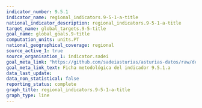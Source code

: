 ```yaml
---
indicator_number: 9.5.1
indicator_name: regional_indicators.9-5-1-a-title
national_indicator_description: regional_indicators.9-5-1-a-title
target_name: global_targets.9-5-title
goal_name: global_goals.9-title
computation_units: units.PT
national_geographical_coverage: regional
source_active_1: true
source_organisation_1: indicator.sadei
goal_meta_link: "https://github.com/sadeiasturias/asturias-datos/raw/develop/descargas/metodologia/9.5.1.a.pdf"
goal_meta_link_text: Ficha metodológica del indicador 9.5.1.a
data_last_update:  
data_non_statistical: false
reporting_status: complete
graph_title: regional_indicators.9-5-1-a-title
graph_type: line
---
```

